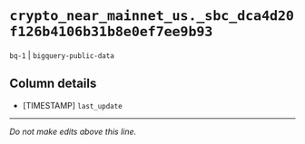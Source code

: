 # `crypto_near_mainnet_us._sbc_dca4d20f126b4106b31b8e0ef7ee9b93`
`bq-1` | `bigquery-public-data`

## Column details
* [TIMESTAMP] `last_update`

-------------------------------------------------------------------------------
*Do not make edits above this line.*

